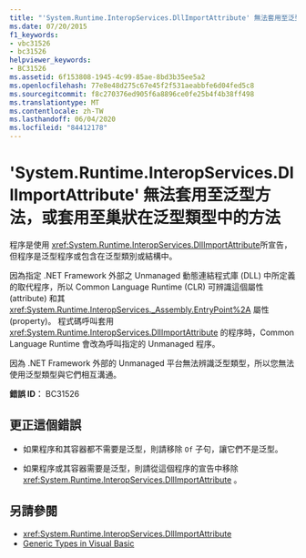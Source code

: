 ```yaml
---
title: "'System.Runtime.InteropServices.DllImportAttribute' 無法套用至泛型方法，或套用至巢狀在泛型類型中的方法"
ms.date: 07/20/2015
f1_keywords:
- vbc31526
- bc31526
helpviewer_keywords:
- BC31526
ms.assetid: 6f153808-1945-4c99-85ae-8bd3b35ee5a2
ms.openlocfilehash: 77e8e48d275c67e45f2f531aeabbfe6d04fed5c8
ms.sourcegitcommit: f8c270376ed905f6a8896ce0fe25b4f4b38ff498
ms.translationtype: MT
ms.contentlocale: zh-TW
ms.lasthandoff: 06/04/2020
ms.locfileid: "84412178"
---
```

# <a name="systemruntimeinteropservicesdllimportattribute-cannot-be-applied-to-a-method-that-is-generic-or-nested-in-a-generic-type"></a>'System.Runtime.InteropServices.DllImportAttribute' 無法套用至泛型方法，或套用至巢狀在泛型類型中的方法
程序是使用 <xref:System.Runtime.InteropServices.DllImportAttribute>所宣告，但程序是泛型程序或包含在泛型類別或結構中。  
  
 因為指定 .NET Framework 外部之 Unmanaged 動態連結程式庫 (DLL) 中所定義的取代程序，所以 Common Language Runtime (CLR) 可辨識這個屬性 (attribute) 和其 <xref:System.Runtime.InteropServices._Assembly.EntryPoint%2A> 屬性 (property)。 程式碼呼叫套用 <xref:System.Runtime.InteropServices.DllImportAttribute> 的程序時，Common Language Runtime 會改為呼叫指定的 Unmanaged 程序。  
  
 因為 .NET Framework 外部的 Unmanaged 平台無法辨識泛型類型，所以您無法使用泛型類型與它們相互溝通。  
  
 **錯誤 ID︰** BC31526  
  
## <a name="to-correct-this-error"></a>更正這個錯誤  
  
- 如果程序和其容器都不需要是泛型，則請移除 `Of` 子句，讓它們不是泛型。  
  
- 如果程序或其容器需要是泛型，則請從這個程序的宣告中移除 <xref:System.Runtime.InteropServices.DllImportAttribute> 。  
  
## <a name="see-also"></a>另請參閱

- <xref:System.Runtime.InteropServices.DllImportAttribute>
- [Generic Types in Visual Basic](../programming-guide/language-features/data-types/generic-types.md)
